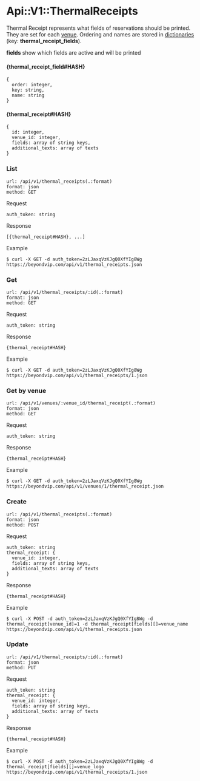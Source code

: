 # Api::V1::ThermalReceipts
Thermal Receipt represents what fields of reservations should be printed. They
 are set for each [venue](/api/venues.md). Ordering and names are stored in
 [dictionaries](/api/dictionaries.md) (key: **thermal_receipt_fields**).

**fields** show which fields are active and will be printed

#### {thermal_receipt_field#HASH}
    {
      order: integer,
      key: string,
      name: string
    }

#### {thermal_receipt#HASH}
    {
      id: integer,
      venue_id: integer,
      fields: array of string keys,
      additional_texts: array of texts
    }

### List
    url: /api/v1/thermal_receipts(.:format)
    format: json
    method: GET

  Request

    auth_token: string

  Response

    [{thermal_receipt#HASH}, ...]

  Example

    $ curl -X GET -d auth_token=2zLJaxqVzKJgQ0XfYIg8Wg https://beyondvip.com/api/v1/thermal_receipts.json

### Get
    url: /api/v1/thermal_receipts/:id(.:format)
    format: json
    method: GET

  Request

    auth_token: string

  Response

    {thermal_receipt#HASH}

  Example

    $ curl -X GET -d auth_token=2zLJaxqVzKJgQ0XfYIg8Wg https://beyondvip.com/api/v1/thermal_receipts/1.json

### Get by venue
    url: /api/v1/venues/:venue_id/thermal_receipt(.:format)
    format: json
    method: GET

  Request

    auth_token: string

  Response

    {thermal_receipt#HASH}

  Example

    $ curl -X GET -d auth_token=2zLJaxqVzKJgQ0XfYIg8Wg https://beyondvip.com/api/v1/venues/1/thermal_receipt.json

### Create
    url: /api/v1/thermal_receipts(.:format)
    format: json
    method: POST

  Request

    auth_token: string
    thermal_receipt: {
      venue_id: integer,
      fields: array of string keys,
      additional_texts: array of texts
    }

  Response

    {thermal_receipt#HASH}

  Example

    $ curl -X POST -d auth_token=2zLJaxqVzKJgQ0XfYIg8Wg -d thermal_receipt[venue_id]=1 -d thermal_receipt[fields][]=venue_name https://beyondvip.com/api/v1/thermal_receipts.json

### Update
    url: /api/v1/thermal_receipts/:id(.:format)
    format: json
    method: PUT

  Request

    auth_token: string
    thermal_receipt: {
      venue_id: integer,
      fields: array of string keys,
      additional_texts: array of texts
    }

  Response

    {thermal_receipt#HASH}

  Example

    $ curl -X POST -d auth_token=2zLJaxqVzKJgQ0XfYIg8Wg -d thermal_receipt[fields][]=venue_logo https://beyondvip.com/api/v1/thermal_receipts/1.json
